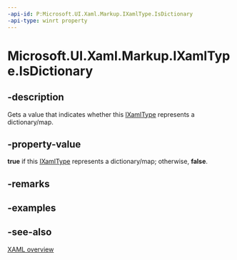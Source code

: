 ```yaml
---
-api-id: P:Microsoft.UI.Xaml.Markup.IXamlType.IsDictionary
-api-type: winrt property
---
```


<!-- Property syntax
public bool IsDictionary { get; }
-->

# Microsoft.UI.Xaml.Markup.IXamlType.IsDictionary

## -description
Gets a value that indicates whether this [IXamlType](ixamltype.md) represents a dictionary/map.

## -property-value
**true** if this [IXamlType](ixamltype.md) represents a dictionary/map; otherwise, **false**.

## -remarks

## -examples

## -see-also
[XAML overview](/windows/uwp/xaml-platform/xaml-overview)
